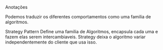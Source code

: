 ﻿Anotações

Podemos traduzir os diferentes comportamentos como uma familia de algoritmos.

Strategy Pattern
Define uma familia de Algoritmos, encapsula cada uma e fazem elas serem intercambiaveis.
Strategy deixa o algoritmo variar independentemente do cliente que usa isso.

